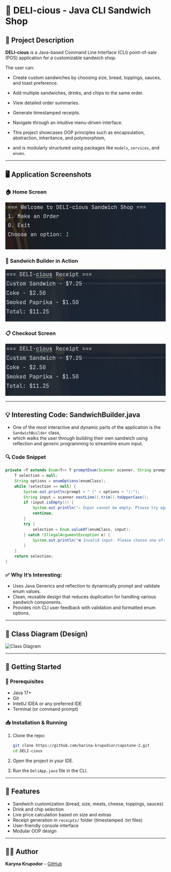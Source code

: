 # 🥪 DELI-cious - Java CLI Sandwich Shop

## 📜 Project Description

**DELI-cious** is a Java-based Command Line Interface (CLI) point-of-sale (POS) application for a customizable sandwich shop.

The user can:

- Create custom sandwiches by choosing size, bread, toppings, sauces, and toast preference.
- Add multiple sandwiches, drinks, and chips to the same order.
- View detailed order summaries.
- Generate timestamped receipts.
- Navigate through an intuitive menu-driven interface.

- This project showcases OOP principles such as encapsulation, abstraction, inheritance, and polymorphism,
- and is modularly structured using packages like `models`, `services`, and `enums`.

---

## 🖥️ Application Screenshots

### 🏠 Home Screen
![Home Screen](DELI-cious/src/images/home-screen.png)

### 🥪 Sandwich Builder in Action
![Sandwich Builder](DELI-cious/src/images/checkout-screen.png)

### 📋 Checkout Screen
![Checkout Screen](DELI-cious/src/images/checkout-screen.png)

---

## 💡 Interesting Code: SandwichBuilder.java

* One of the most interactive and dynamic parts of the application is the `SandwichBuilder` class,
* which walks the user through building their own sandwich using reflection and generic programming to streamline enum input.

### 🔍 Code Snippet

```java
private <T extends Enum<T>> T promptEnum(Scanner scanner, String prompt, Class<T> enumClass) {
    T selection = null;
    String options = enumOptions(enumClass);
    while (selection == null) {
        System.out.println(prompt + " (" + options + "):");
        String input = scanner.nextLine().trim().toUpperCase();
        if (input.isEmpty()) {
            System.out.println("⚠️ Input cannot be empty. Please try again.");
            continue;
        }
        try {
            selection = Enum.valueOf(enumClass, input);
        } catch (IllegalArgumentException e) {
            System.out.println("❌ Invalid input. Please choose one of: " + options);
        }
    }
    return selection;
}
````

### ✅ Why It’s Interesting:

* Uses Java Generics and reflection to dynamically prompt and validate enum values.
* Clean, reusable design that reduces duplication for handling various sandwich components.
* Provides rich CLI user feedback with validation and formatted enum options.

---

## 🧱 Class Diagram (Design)

![Class Diagram](DELI-cious/src/images/class-diagram.jpg)

---

## 🚀 Getting Started

### 🔧 Prerequisites

* Java 17+
* Git
* IntelliJ IDEA or any preferred IDE
* Terminal (or command prompt)

### 📥 Installation & Running

1. Clone the repo:

   ```bash
   git clone https://github.com/karina-krupodior/capstone-2.git
   cd DELI-cious
   ```

2. Open the project in your IDE.

3. Run the `DeliApp.java` file in the CLI.

---


## 📌 Features

* Sandwich customization (bread, size, meats, cheese, toppings, sauces)
* Drink and chip selection
* Live price calculation based on size and extras
* Receipt generation in `receipts/` folder (timestamped .txt files)
* User-friendly console interface
* Modular OOP design

---

## 👩‍💻 Author

**Karyna Krupodor** –
[GitHub](https://github.com/karina-krupodior)

```
